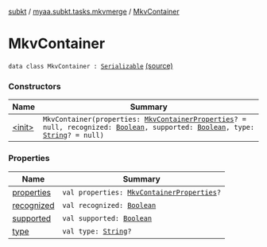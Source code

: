 [subkt](../../index.md) / [myaa.subkt.tasks.mkvmerge](../index.md) / [MkvContainer](./index.md)

# MkvContainer

`data class MkvContainer : `[`Serializable`](https://docs.oracle.com/javase/9/docs/api/java/io/Serializable.html) [(source)](https://github.com/Myaamori/SubKt/blob/0.1.8/src/main/kotlin/myaa/subkt/tasks/mkvmerge/mkvmerge.kt#L67)

### Constructors

| Name | Summary |
|---|---|
| [&lt;init&gt;](-init-.md) | `MkvContainer(properties: `[`MkvContainerProperties`](../-mkv-container-properties/index.md)`? = null, recognized: `[`Boolean`](https://kotlinlang.org/api/latest/jvm/stdlib/kotlin/-boolean/index.html)`, supported: `[`Boolean`](https://kotlinlang.org/api/latest/jvm/stdlib/kotlin/-boolean/index.html)`, type: `[`String`](https://kotlinlang.org/api/latest/jvm/stdlib/kotlin/-string/index.html)`? = null)` |

### Properties

| Name | Summary |
|---|---|
| [properties](properties.md) | `val properties: `[`MkvContainerProperties`](../-mkv-container-properties/index.md)`?` |
| [recognized](recognized.md) | `val recognized: `[`Boolean`](https://kotlinlang.org/api/latest/jvm/stdlib/kotlin/-boolean/index.html) |
| [supported](supported.md) | `val supported: `[`Boolean`](https://kotlinlang.org/api/latest/jvm/stdlib/kotlin/-boolean/index.html) |
| [type](type.md) | `val type: `[`String`](https://kotlinlang.org/api/latest/jvm/stdlib/kotlin/-string/index.html)`?` |
